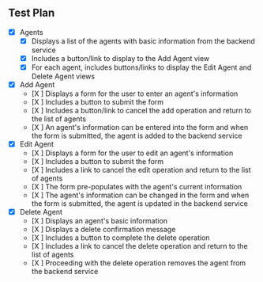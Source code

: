 ## Test Plan

* [X] Agents
  * [X] Displays a list of the agents with basic information from the backend service
  * [X] Includes a button/link to display to the Add Agent view
  * [X] For each agent, includes buttons/links to display the Edit Agent and Delete Agent views
* [X] Add Agent
  * [X ] Displays a form for the user to enter an agent's information
  * [X ] Includes a button to submit the form
  * [X ] Includes a button/link to cancel the add operation and return to the list of agents
  * [X ] An agent's information can be entered into the form and when the form is submitted, the agent is added to the backend service
* [X] Edit Agent
  * [X ] Displays a form for the user to edit an agent's information
  * [X ] Includes a button to submit the form
  * [X ] Includes a link to cancel the edit operation and return to the list of agents
  * [X ] The form pre-populates with the agent's current information
  * [X ] The agent's information can be changed in the form and when the form is submitted, the agent is updated in the backend service
* [X] Delete Agent
  * [X ] Displays an agent's basic information
  * [X ] Displays a delete confirmation message
  * [X ] Includes a button to complete the delete operation
  * [X ] Includes a link to cancel the delete operation and return to the list of agents
  * [X ] Proceeding with the delete operation removes the agent from the backend service
